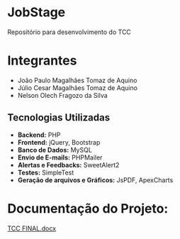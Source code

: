 # JobStage
Repositório para desenvolvimento do TCC


# Integrantes
- João Paulo Magalhães Tomaz de Aquino 
- Júlio Cesar Magalhães Tomaz de Aquino 
- Nelson Olech Fragozo da Silva 


## Tecnologias Utilizadas

- **Backend:** PHP
- **Frontend:** jQuery, Bootstrap
- **Banco de Dados:** MySQL
- **Envio de E-mails:** PHPMailer
- **Alertas e Feedbacks:** SweetAlert2
- **Testes:** SimpleTest
- **Geração de arquivos e Gráficos:** JsPDF, ApexCharts


# Documentação do Projeto:
[TCC FINAL.docx](https://github.com/user-attachments/files/19033683/TCC.FINAL.docx)
